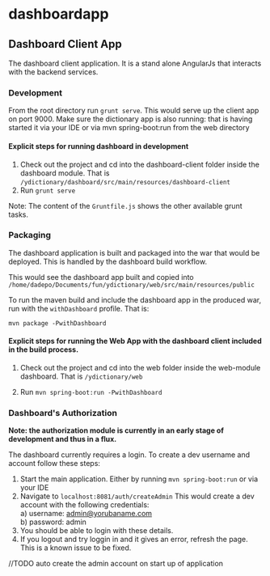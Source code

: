 # dashboardapp

## Dashboard Client App

The dashboard client application. It is a stand alone AngularJs that interacts with the backend services.

### Development

From the root directory run `grunt serve`. This would serve up the client app on port 9000. Make sure
the dictionary app is also running: that is having started it via your IDE or via 
mvn spring-boot:run from the web directory

#### Explicit steps for running dashboard in development
1. Check out the project and cd into the dashboard-client folder inside the dashboard module. 
That is `/ydictionary/dashboard/src/main/resources/dashboard-client`
2. Run `grunt serve`

Note: The content of the `Gruntfile.js` shows the other available grunt tasks.

### Packaging

The dashboard application is built and packaged into the war that would be deployed. This is
handled by the dashboard build workflow.

This would see the dashboard app built and copied into `/home/dadepo/Documents/fun/ydictionary/web/src/main/resources/public`

To run the maven build and include the dashboard app in the produced war, run with the `withDashboard` profile. That is:

`mvn package -PwithDashboard`

#### Explicit steps for running the Web App with the dashboard client included in the build process.

1. Check out the project and cd into the web folder inside the web-module dashboard. That is 
`/ydictionary/web`

2. Run `mvn spring-boot:run -PwithDashboard`

### Dashboard's Authorization

**Note: the authorization module is currently in an early stage of development and thus in a flux.**
 
The dashboard currently requires a login. To create a dev username and account follow these steps:

1. Start the main application. Either by running `mvn spring-boot:run` or via your IDE
2. Navigate to `localhost:8081/auth/createAdmin` This would create a dev account with the following credentials: <br/>
    a) username: admin@yorubaname.com <br/>
    b) password: admin <br/>
3. You should be able to login with these details.
4. If you logout and try loggin in and it gives an error, refresh the page. This is a known issue to be fixed.

//TODO auto create the admin account on start up of application


